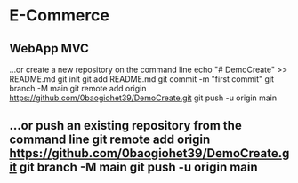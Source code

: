 # E-Commerce
WebApp MVC 
-------------------------------------------------
…or create a new repository on the command line
echo "# DemoCreate" >> README.md
git init
git add README.md
git commit -m "first commit"
git branch -M main
git remote add origin https://github.com/0baogiohet39/DemoCreate.git
git push -u origin main

…or push an existing repository from the command line
git remote add origin https://github.com/0baogiohet39/DemoCreate.git
git branch -M main
git push -u origin main
-------------------------------------------------
